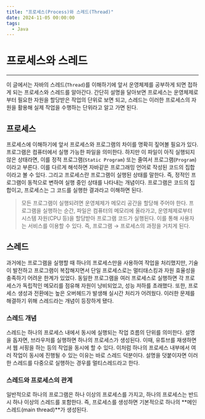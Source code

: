 ```yaml
---
title: "프로세스(Process)와 스레드(Thread)"
date: 2024-11-05 00:00:00
tags: 
  - Java
---
```


# 프로세스와 스레드

<hr>

이 글에서는 자바의 스레드(`Thread`)를 이해하기에 앞서 운영체제를 공부하게 되면 접하게 되는 프로세스와 스레드를 알아간다.
간단히 설명을 달아보면 프로세스는 운영체제로부터 필요한 자원을 할당받은 작업의 단위로 보면 되고, 스레드는 이러한 프로세스의 자원을 활용해 실제 작업을 수행하는 단위라고 알고 가면 된다.

## 프로세스
프로세스에 이해하기에 앞서 프로세스와 프로그램의 차이를 명확히 짚어볼 필요가 있다.
프로그램은 컴퓨터에서 실행 가능한 파일을 의미한다.
하지만 이 파일이 아직 실행되지 않은 상태라면, 이를 정적 프로그램(`Static Program`) 또는 줄여서 프로그램(`Program`)이라고 부른다.
이를 다르게 해석하면 자바같은 프로그래밍 언어로 작성된 코드의 집합이라고 볼 수 있다.
그리고 프로세스란 프로그램이 실행된 상태를 말한다.
즉, 정적인 프로그램이 동적으로 변하여 실행 중인 상태를 나타내는 개념이다.
프로그램은 코드의 집합이고, 프로세스는 그 코드를 실행한 결과라고 이해하면 된다.

> 모든 프로그램이 실행되려면 운영체제가 메모리 공간을 할당해 주어야 한다.
> 프로그램을 실행하는 순간, 파일은 컴퓨터의 메모리에 올라가고, 운영체제로부터 시스템 자원(CPU 등)을 할당받아 프로그램 코드가 실행된다.
> 이를 통해 사용자는 서비스를 이용할 수 있다.
> 즉, 프로그램 → 프로세스의 과정을 거치게 된다.

## 스레드

과거에는 프로그램을 실행할 때 하나의 프로세스만을 사용하여 작업을 처리했지만, 기술이 발전하고 프로그램이 복잡해지면서 단일 프로세스로는 멀티태스킹과 자원 효율성을 충족하기 어려운 한계가 있었다.
동일한 프로그램을 여러 프로세스로 실행하면 각 프로세스가 독립적인 메모리를 점유해 자원이 낭비되었고, 성능 저하를 초래했다.
또한, 프로세스 생성과 전환에는 높은 오버헤드가 발생해 실시간 처리가 어려웠다.
이러한 문제를 해결하기 위해 스레드라는 개념이 등장하게 됐다.

### 스레드 개념

스레드는 하나의 프로세스 내에서 동시에 실행되는 작업 흐름의 단위를 의미한다.
설명을 돕자면, 브라우저를 실행하면 하나의 프로세스가 생성된다.
이때, 유튜브를 재생하면서 웹 서핑을 하는 등의 작업을 동시에 할 수 있다.
이처럼 하나의 프로세스 내부에서 여러 작업이 동시에 진행될 수 있는 이유는 바로 스레드 덕분이다.
설명을 덧붙이자면 이러한 스레드를 다중으로 실행하는 경우를 멀티스레드라고 한다.

### 스레드와 프로세스의 관계

일반적으로 하나의 프로그램은 하나 이상의 프로세스를 가지고,
하나의 프로세스는 반드시 하나 이상의 스레드를 포함한다.
즉, 프로세스를 생성하면 기본적으로 하나의 **메인 스레드(main thread)**가 생성된다.

